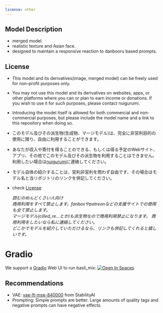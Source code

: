 ```yaml
---
license: other
---
```

## Model Description

- merged model.
- realistic texture and Asian face.
- designed to maintain a responsive reaction to danbooru based prompts.

## License
  
- This model and its derivatives(image, merged model) can be freely used for non-profit purposes only.
- You may not use this model and its derivatives on websites, apps, or other platforms where you can or plan to earn income or donations. If you wish to use it for such purposes, please contact nuigurumi.
- Introducing the model itself is allowed for both commercial and non-commercial purposes, but please include the model name and a link to this repository when doing so.

- このモデル及びその派生物(生成物、マージモデル)は、完全に非営利目的の使用に限り、自由に利用することができます。
- あなたが収入や寄付を得ることのできる、もしくは得る予定のWebサイト、アプリ、その他でこのモデル及びその派生物を利用することはできません。利用したい場合は[nuigurumi](https://twitter.com/nuigurumi1_KR)に連絡してください。
- モデル自体の紹介することは、営利非営利を問わず自由です、その場合はモデル名と当リポジトリのリンクを併記してください。

- check [License](https://huggingface.co/nuigurumi/basil_mix/blob/main/License.md)
  
  
  _読むのめんどくさい人向け  
  商用利用をすべて禁止します。fanboxやpatreonなどの支援サイトでの使用も全て禁止します。  
  マージモデル(cilled_re...とか)も派生物なので商用利用禁止になります。 商用利用をしたいなら私に連絡してください。  
  どこかでモデルを紹介していただけるなら、リンクも併記してくれると嬉しいです。_ 

# Gradio

We support a [Gradio](https://github.com/gradio-app/gradio) Web UI to run basil_mix:
[![Open In Spaces](https://camo.githubusercontent.com/00380c35e60d6b04be65d3d94a58332be5cc93779f630bcdfc18ab9a3a7d3388/68747470733a2f2f696d672e736869656c64732e696f2f62616467652f25463025394625413425393725323048756767696e67253230466163652d5370616365732d626c7565)](https://huggingface.co/spaces/akhaliq/basil_mix)


## Recommendations

- VAE: [vae-ft-mse-840000](https://huggingface.co/stabilityai/sd-vae-ft-mse-original) from StabilityAI
- Prompting: Simple prompts are better. Large amounts of quality tags and negative prompts can have negative effects.